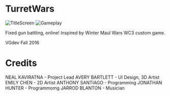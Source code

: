# TurretWars

![TitleScreen](https://vgdev.gtorg.gatech.edu/wp-content/uploads/games/fall2016/turretwars/screenshot2.png)
![Gameplay](https://vgdev.gtorg.gatech.edu/wp-content/uploads/games/fall2016/turretwars/screenshot1.png)

Fixed gun battling, online! Inspired by Winter Maul Wars WC3 custom game.

VGdev Fall 2016

# Credits

NEAL KAVIRATNA - Project Lead
AVERY BARTLETT - UI Design, 3D Artist
EMILY CHEN - 2D Artist
ANTHONY SANTIAGO - Programming
JONATHAN HUNTER - Programmomg
JARROD BLANTON - Musician
